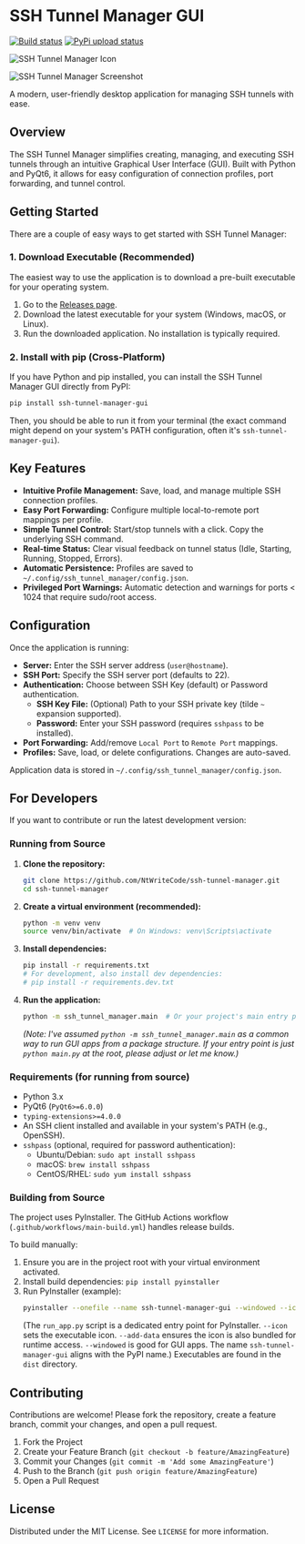 # SSH Tunnel Manager GUI

[![Build status](https://github.com/NtWriteCode/ssh-tunnel-manager/actions/workflows/main-build.yml/badge.svg)](https://github.com/NtWriteCode/ssh-tunnel-manager/actions/workflows/main-build.yml)
[![PyPi upload status](https://github.com/NtWriteCode/ssh-tunnel-manager/actions/workflows/publish-to-pypi.yml/badge.svg)](https://github.com/NtWriteCode/ssh-tunnel-manager/actions/workflows/publish-to-pypi.yml)

![SSH Tunnel Manager Icon](./ssh_tunnel_manager/icon.ico)

![SSH Tunnel Manager Screenshot](./resources/gui.png)

A modern, user-friendly desktop application for managing SSH tunnels with ease.

## Overview

The SSH Tunnel Manager simplifies creating, managing, and executing SSH tunnels through an intuitive Graphical User Interface (GUI). Built with Python and PyQt6, it allows for easy configuration of connection profiles, port forwarding, and tunnel control.

## Getting Started

There are a couple of easy ways to get started with SSH Tunnel Manager:

### 1. Download Executable (Recommended)

The easiest way to use the application is to download a pre-built executable for your operating system.

1.  Go to the [Releases page](https://github.com/NtWriteCode/ssh-tunnel-manager/releases).
2.  Download the latest executable for your system (Windows, macOS, or Linux).
3.  Run the downloaded application. No installation is typically required.

### 2. Install with pip (Cross-Platform)

If you have Python and pip installed, you can install the SSH Tunnel Manager GUI directly from PyPI:

```bash
pip install ssh-tunnel-manager-gui
```
Then, you should be able to run it from your terminal (the exact command might depend on your system's PATH configuration, often it's `ssh-tunnel-manager-gui`).

## Key Features

*   **Intuitive Profile Management:** Save, load, and manage multiple SSH connection profiles.
*   **Easy Port Forwarding:** Configure multiple local-to-remote port mappings per profile.
*   **Simple Tunnel Control:** Start/stop tunnels with a click. Copy the underlying SSH command.
*   **Real-time Status:** Clear visual feedback on tunnel status (Idle, Starting, Running, Stopped, Errors).
*   **Automatic Persistence:** Profiles are saved to `~/.config/ssh_tunnel_manager/config.json`.
*   **Privileged Port Warnings:** Automatic detection and warnings for ports < 1024 that require sudo/root access.

## Configuration

Once the application is running:

*   **Server:** Enter the SSH server address (`user@hostname`).
*   **SSH Port:** Specify the SSH server port (defaults to 22).
*   **Authentication:** Choose between SSH Key (default) or Password authentication.
    *   **SSH Key File:** (Optional) Path to your SSH private key (tilde `~` expansion supported).
    *   **Password:** Enter your SSH password (requires `sshpass` to be installed).
*   **Port Forwarding:** Add/remove `Local Port` to `Remote Port` mappings.
*   **Profiles:** Save, load, or delete configurations. Changes are auto-saved.

Application data is stored in `~/.config/ssh_tunnel_manager/config.json`.

## For Developers

If you want to contribute or run the latest development version:

### Running from Source

1.  **Clone the repository:**
    ```bash
    git clone https://github.com/NtWriteCode/ssh-tunnel-manager.git
    cd ssh-tunnel-manager
    ```
2.  **Create a virtual environment (recommended):**
    ```bash
    python -m venv venv
    source venv/bin/activate  # On Windows: venv\Scripts\activate
    ```
3.  **Install dependencies:**
    ```bash
    pip install -r requirements.txt
    # For development, also install dev dependencies:
    # pip install -r requirements.dev.txt
    ```
4.  **Run the application:**
    ```bash
    python -m ssh_tunnel_manager.main  # Or your project's main entry point
    ```
    *(Note: I've assumed `python -m ssh_tunnel_manager.main` as a common way to run GUI apps from a package structure. If your entry point is just `python main.py` at the root, please adjust or let me know.)*

### Requirements (for running from source)

*   Python 3.x
*   PyQt6 (`PyQt6>=6.0.0`)
*   `typing-extensions>=4.0.0`
*   An SSH client installed and available in your system's PATH (e.g., OpenSSH).
*   `sshpass` (optional, required for password authentication):
    *   Ubuntu/Debian: `sudo apt install sshpass`
    *   macOS: `brew install sshpass`
    *   CentOS/RHEL: `sudo yum install sshpass`

### Building from Source

The project uses PyInstaller. The GitHub Actions workflow (`.github/workflows/main-build.yml`) handles release builds.

To build manually:
1.  Ensure you are in the project root with your virtual environment activated.
2.  Install build dependencies: `pip install pyinstaller`
3.  Run PyInstaller (example):
    ```bash
    pyinstaller --onefile --name ssh-tunnel-manager-gui --windowed --icon="ssh_tunnel_manager/icon.ico" --add-data "ssh_tunnel_manager/icon.ico:ssh_tunnel_manager" run_app.py
    ```
    (The `run_app.py` script is a dedicated entry point for PyInstaller. `--icon` sets the executable icon. `--add-data` ensures the icon is also bundled for runtime access. `--windowed` is good for GUI apps. The name `ssh-tunnel-manager-gui` aligns with the PyPI name.)
    Executables are found in the `dist` directory.

## Contributing

Contributions are welcome! Please fork the repository, create a feature branch, commit your changes, and open a pull request.

1.  Fork the Project
2.  Create your Feature Branch (`git checkout -b feature/AmazingFeature`)
3.  Commit your Changes (`git commit -m 'Add some AmazingFeature'`)
4.  Push to the Branch (`git push origin feature/AmazingFeature`)
5.  Open a Pull Request

## License

Distributed under the MIT License. See `LICENSE` for more information.

